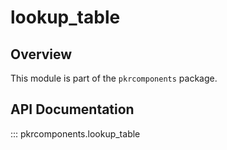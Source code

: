 # lookup_table

## Overview

This module is part of the `pkrcomponents` package.

## API Documentation

::: pkrcomponents.lookup_table
